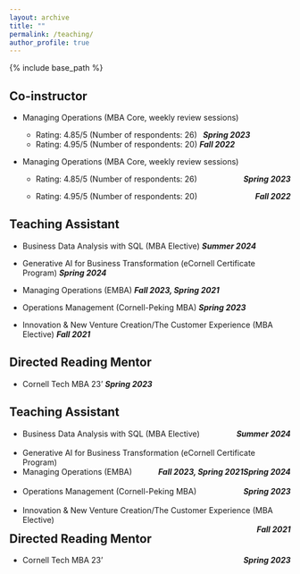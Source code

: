 ```yaml
---
layout: archive
title: ""
permalink: /teaching/
author_profile: true
---
```


{% include base_path %}

## Co-instructor

* Managing Operations (MBA Core, weekly review sessions)
   * Rating: 4.85/5 (Number of respondents: 26)    <strong><em><text>&nbsp;&nbsp;Spring 2023&nbsp;&nbsp;</text></em></strong>
   * Rating: 4.95/5 (Number of respondents: 20)    ***Fall 2022***

* Managing Operations (MBA Core, weekly review sessions)
   * <p>
       <span style="float:left;">Rating: 4.85/5 (Number of respondents: 26)</span>
       <span style="float:right;"><strong><em>Spring 2023</em></strong></span>
     </p>
   * <p>
       <span style="float:left;">Rating: 4.95/5 (Number of respondents: 20)</span>
       <span style="float:right;"><strong><em>Fall 2022</em></strong></span>
     </p>


     
## Teaching Assistant

* Business Data Analysis with SQL (MBA Elective)                                ***Summer 2024***
    
* Generative AI for Business Transformation (eCornell Certificate Program)  ***Spring 2024***

* Managing Operations (EMBA)                                      ***Fall 2023, Spring 2021***

* Operations Management (Cornell-Peking MBA)                                        ***Spring 2023***

* Innovation & New Venture Creation/The Customer Experience (MBA Elective)                     ***Fall 2021***

## Directed Reading Mentor

* Cornell Tech MBA 23’                                                              ***Spring 2023***


## Teaching Assistant

* <p>
      <span style="float:left;">Business Data Analysis with SQL (MBA Elective)</span>
      <span style="float:right;"><strong><em>Summer 2024</em></strong></span>
  </p>
    
* <p>
      <span style="float:left;">Generative AI for Business Transformation (eCornell Certificate Program)</span>
      <span style="float:right;"><strong><em>Spring 2024</em></strong></span>
  </p>

* <p>
      <span style="float:left;">Managing Operations (EMBA)</span>
      <span style="float:right;"><strong><em>Fall 2023, Spring 2021</em></strong></span>
  </p>

* <p>
      <span style="float:left;">Operations Management (Cornell-Peking MBA)</span>
      <span style="float:right;"><strong><em>Spring 2023</em></strong></span>
  </p>

* <p>
      <span style="float:left;">Innovation & New Venture Creation/The Customer Experience (MBA Elective)</span>
      <span style="float:right;"><strong><em>Fall 2021</em></strong></span>
  </p>

## Directed Reading Mentor

* <p>
      <span style="float:left;">Cornell Tech MBA 23’</span>
      <span style="float:right;"><strong><em>Spring 2023</em></strong></span>
  </p>
